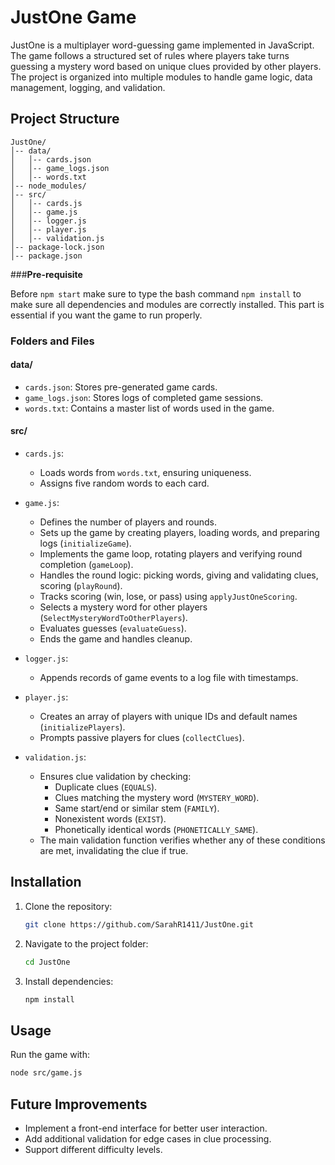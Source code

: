 # JustOne Game

JustOne is a multiplayer word-guessing game implemented in JavaScript. The game follows a structured set of rules where players take turns guessing a mystery word based on unique clues provided by other players. The project is organized into multiple modules to handle game logic, data management, logging, and validation.

## Project Structure

```
JustOne/
│-- data/
│   │-- cards.json
│   │-- game_logs.json
│   │-- words.txt
│-- node_modules/
│-- src/
│   │-- cards.js
│   │-- game.js
│   │-- logger.js
│   │-- player.js
│   │-- validation.js
│-- package-lock.json
│-- package.json
```

###**Pre-requisite**

Before `npm start` make sure to type the bash command `npm install` to make sure all dependencies and modules are correctly installed. This part is essential if you want the game to run properly. 

### **Folders and Files**

#### **data/**
- `cards.json`: Stores pre-generated game cards.
- `game_logs.json`: Stores logs of completed game sessions.
- `words.txt`: Contains a master list of words used in the game.

#### **src/**
- `cards.js`:
  - Loads words from `words.txt`, ensuring uniqueness.
  - Assigns five random words to each card.

- `game.js`:
  - Defines the number of players and rounds.
  - Sets up the game by creating players, loading words, and preparing logs (`initializeGame`).
  - Implements the game loop, rotating players and verifying round completion (`gameLoop`).
  - Handles the round logic: picking words, giving and validating clues, scoring (`playRound`).
  - Tracks scoring (win, lose, or pass) using `applyJustOneScoring`.
  - Selects a mystery word for other players (`SelectMysteryWordToOtherPlayers`).
  - Evaluates guesses (`evaluateGuess`).
  - Ends the game and handles cleanup.

- `logger.js`:
  - Appends records of game events to a log file with timestamps.

- `player.js`:
  - Creates an array of players with unique IDs and default names (`initializePlayers`).
  - Prompts passive players for clues (`collectClues`).

- `validation.js`:
  - Ensures clue validation by checking:
    - Duplicate clues (`EQUALS`).
    - Clues matching the mystery word (`MYSTERY_WORD`).
    - Same start/end or similar stem (`FAMILY`).
    - Nonexistent words (`EXIST`).
    - Phonetically identical words (`PHONETICALLY_SAME`).
  - The main validation function verifies whether any of these conditions are met, invalidating the clue if true.

## Installation

1. Clone the repository:
   ```sh
   git clone https://github.com/SarahR1411/JustOne.git
   ```
2. Navigate to the project folder:
   ```sh
   cd JustOne
   ```
3. Install dependencies:
   ```sh
   npm install
   ```

## Usage

Run the game with:
```sh
node src/game.js
```

## Future Improvements
- Implement a front-end interface for better user interaction.
- Add additional validation for edge cases in clue processing.
- Support different difficulty levels.


